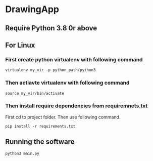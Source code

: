 # DrawingApp

## Require Python 3.8 0r above

## For Linux

### First create python virtualenv with following command 

```
virtualenv my_vir -p python_path/python3
```
### Then actiavte virtualenv with following command 

```
source my_vir/bin/activate
```
### Then install require dependencies from requiremnets.txt

First cd to project folder.
Then use following command.

```
pip install -r requirements.txt
```
## Running the software

```
python3 main.py
```
